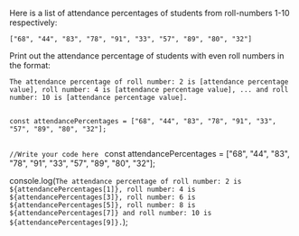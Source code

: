 Here is a list of attendance percentages of students from roll-numbers 1-10 respectively:

`["68", "44", "83", "78", "91", "33", "57", "89", "80", "32"]`

Print out the attendance percentage of students with even roll numbers in the format:

`The attendance percentage of roll number: 2 is [attendance percentage value], roll number: 4 is [attendance percentage value], ... and roll number: 10 is [attendance percentage value].`

<codeblock language="javascript" type="exercise" testMode="fixedInput">
<code>
const attendancePercentages = ["68", "44", "83", "78", "91", "33", "57", "89", "80", "32"];

//Write your code here
</code>
<solution>
const attendancePercentages = ["68", "44", "83", "78", "91", "33", "57", "89", "80", "32"];

console.log(`The attendance percentage of roll number: 2 is ${attendancePercentages[1]}, roll number: 4 is ${attendancePercentages[3]}, roll number: 6 is ${attendancePercentages[5]}, roll number: 8 is ${attendancePercentages[7]} and roll number: 10 is ${attendancePercentages[9]}.`);
</solution>
</codeblock>
